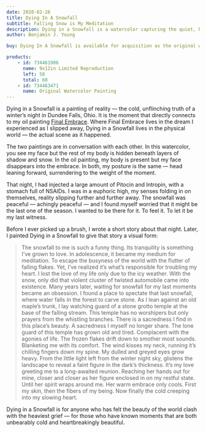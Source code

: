 ```yaml
---
date: 2020-02-26
title: Dying In A Snowfall
subtitle: Falling Snow is My Meditation
description: Dying in a Snowfall is a watercolor capturing the quiet, haunting reality of a winter night in Dundee Falls, Ohio. Paired with its companion piece Final Embrace, it contrasts the cold stillness of that moment with the warmth of the dream I experienced as I slipped away — a meeting of beauty, grief, and surrender.
author: Benjamin J. Young

buy: Dying In A Snowfall is available for acquisition as the original watercolor painting or as a high-quality limited reproduction. Collectors may choose between owning the one-of-a-kind original or a museum-grade print that preserves the emotional depth and detail of the work. Both options offer a meaningful way to bring this powerful and personal piece into your collection.

products:
    - id: 734461906
      name: 9x12in Limited Reproduction
      left: 58
      total: 60
    - id: 734463471
      name: Original Watercolor Painting
---
```


Dying in a Snowfall is a painting of reality — the cold, unflinching truth of a winter’s night in Dundee Falls, Ohio. It is the moment that directly connects to my oil painting [Final Embrace](/story/final-embrace). Where Final Embrace lives in the dream I experienced as I slipped away, Dying in a Snowfall lives in the physical world — the actual scene as it happened.

<!--more-->

The two paintings are in conversation with each other. In this watercolor, you see my face but the rest of my body is hidden beneath layers of shadow and snow. In the oil painting, my body is present but my face disappears into the embrace. In both, my posture is the same — head leaning forward, surrendering to the weight of the moment.

That night, I had injected a large amount of Pitocin and Intropin, with a stomach full of NSAIDs. I was in a euphoric high, my senses folding in on themselves, reality slipping further and further away. The snowfall was peaceful — achingly peaceful — and I found myself worried that it might be the last one of the season. I wanted to be there for it. To feel it. To let it be my last witness.

Before I ever picked up a brush, I wrote a short story about that night. Later, I painted Dying in a Snowfall to give that story a visual form:

> The snowfall to me is such a funny thing. Its tranquility is something I’ve grown to love. In adolescence, it became my medium for meditation. To escape the busyness of the world with the flutter of falling flakes. Yet, I’ve realized it’s what’s responsible for troubling my heart. I lost the love of my life only due to the icy weather. With the snow, only did that violent cluster of twisted automobile came into existence. Many years later, waiting for snowfall for my last moments became an obsession. I found a place to spectate that last snowfall, where water falls in the forest to carve stone. As I lean against an old maple’s trunk, I lay watching guard of a stone grotto temple at the base of the falling stream. This temple has no worshipers but only prayers from the whistling branches. There is a sacredness I find in this place’s beauty. A sacredness I myself no longer share. The lone guard of this temple has grown old and tired. Complacent with the agonies of life. The frozen flakes drift down to smother most sounds. Blanketing me with its comfort. The wind kisses my neck, running it’s chilling fingers down my spine. My dulled and greyed eyes grow heavy. From the little light left from the winter night sky, glistens the landscape to reveal a faint figure in the dark’s thickness. It’s my love greeting me to a long-awaited reunion. Reaching her hands out for mine, closer and closer as her figure enclosed in on my restful state. Until her spirit wraps around me. Her warm embrace only cools. First my skin, then the fibers of my being. Now finally the cold creeping into my slowing heart.

Dying in a Snowfall is for anyone who has felt the beauty of the world clash with the heaviest grief — for those who have known moments that are both unbearably cold and heartbreakingly beautiful.